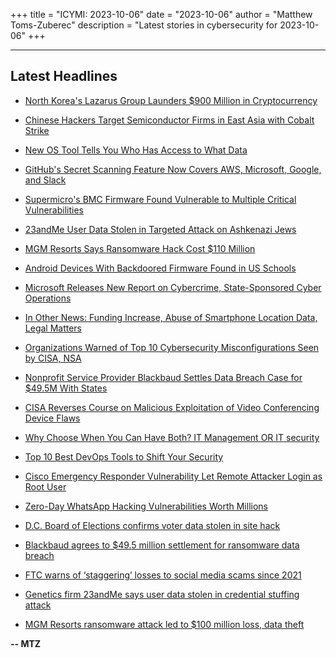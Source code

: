 +++
title = "ICYMI: 2023-10-06"
date = "2023-10-06"
author = "Matthew Toms-Zuberec"
description = "Latest stories in cybersecurity for 2023-10-06"
+++

---------------------------------------------------------------------------
## Latest Headlines
- [North Korea's Lazarus Group Launders $900 Million in Cryptocurrency](https://thehackernews.com/2023/10/north-koreas-lazarus-group-launders-900.html)

- [Chinese Hackers Target Semiconductor Firms in East Asia with Cobalt Strike](https://thehackernews.com/2023/10/chinese-hackers-target-semiconductor.html)

- [New OS Tool Tells You Who Has Access to What Data](https://thehackernews.com/2023/10/new-os-tool-tells-you-who-has-access-to.html)

- [GitHub's Secret Scanning Feature Now Covers AWS, Microsoft, Google, and Slack](https://thehackernews.com/2023/10/githubs-secret-scanning-feature-now.html)

- [Supermicro's BMC Firmware Found Vulnerable to Multiple Critical Vulnerabilities](https://thehackernews.com/2023/10/supermicros-bmc-firmware-found.html)

- [23andMe User Data Stolen in Targeted Attack on Ashkenazi Jews](https://www.wired.com/story/23andme-credential-stuffing-data-stolen/)

- [MGM Resorts Says Ransomware Hack Cost $110 Million](https://www.securityweek.com/mgm-resorts-says-ransomware-hack-cost-110-million/)

- [Android Devices With Backdoored Firmware Found in US Schools](https://www.securityweek.com/android-devices-with-backdoored-firmware-found-in-us-schools/)

- [Microsoft Releases New Report on Cybercrime, State-Sponsored Cyber Operations](https://www.securityweek.com/microsoft-releases-new-report-on-cybercrime-state-sponsored-cyber-operations/)

- [In Other News: Funding Increase, Abuse of Smartphone Location Data, Legal Matters](https://www.securityweek.com/in-other-news-funding-increase-abuse-of-smartphone-location-data-legal-matters/)

- [Organizations Warned of Top 10 Cybersecurity Misconfigurations Seen by CISA, NSA](https://www.securityweek.com/organizations-warned-of-top-10-cybersecurity-misconfigurations-seen-by-cisa-nsa/)

- [Nonprofit Service Provider Blackbaud Settles Data Breach Case for $49.5M With States](https://www.securityweek.com/nonprofit-service-provider-blackbaud-settles-data-breach-case-for-49-5m-with-states/)

- [CISA Reverses Course on Malicious Exploitation of Video Conferencing Device Flaws](https://www.securityweek.com/cisa-reverses-course-on-malicious-exploitation-of-video-conferencing-device-flaws/)

- [Why Choose When You Can Have Both? IT Management OR IT security](https://cybersecuritynews.com/it-management-it-security/)

- [Top 10 Best DevOps Tools to Shift Your Security](https://cybersecuritynews.com/best-devops-tools/)

- [Cisco Emergency Responder Vulnerability Let Remote Attacker Login as Root User](https://cybersecuritynews.com/cisco-emergency-responder-vulnerability/)

- [Zero-Day WhatsApp Hacking Vulnerabilities Worth Millions](https://cybersecuritynews.com/zero-days-for-hacking-whatsapp/)

- [D.C. Board of Elections confirms voter data stolen in site hack](https://www.bleepingcomputer.com/news/security/dc-board-of-elections-confirms-voter-data-stolen-in-site-hack/)

- [Blackbaud agrees to $49.5 million settlement for ransomware data breach](https://www.bleepingcomputer.com/news/security/blackbaud-agrees-to-495-million-settlement-for-ransomware-data-breach/)

- [FTC warns of ‘staggering’ losses to social media scams since 2021](https://www.bleepingcomputer.com/news/security/ftc-warns-of-staggering-losses-to-social-media-scams-since-2021/)

- [Genetics firm 23andMe says user data stolen in credential stuffing attack](https://www.bleepingcomputer.com/news/security/genetics-firm-23andme-says-user-data-stolen-in-credential-stuffing-attack/)

- [MGM Resorts ransomware attack led to $100 million loss, data theft](https://www.bleepingcomputer.com/news/security/mgm-resorts-ransomware-attack-led-to-100-million-loss-data-theft/)

**-- MTZ**